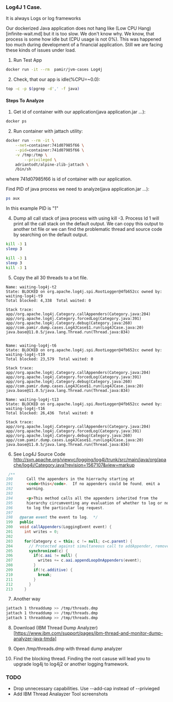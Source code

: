### Log4J 1 Case.
It is always Logs or log frameworks

Our dockerized Java application does not hang like (Low CPU Hang)[infinite-wait.md] but it is too slow. We don't know why. We know, that process is some how idle but (CPU usage is not  0%). This was happened too much during development of a financial application. Still we are facing these kinds of issues under load.

1. Run Test App
```bash
docker run -it --rm  pamir/jvm-cases Log4j
```

2. Check, that our app is idle(%CPU=~0.0):
```bash
top -c -p $(pgrep -d',' -f java)
```

#### Steps To Analyze

1. Get id of container with our application(java application.jar ...):

```bash
docker ps
```

2. Run container with jattach utility:
```bash
docker run --rm -it \
	--net=container:741d07985f66 \
	--pid=container:741d07985f66 \
	-v /tmp:/tmp \
        --privileged \
	adriantodt/alpine-zlib-jattach \
	/bin/sh
```

where 741d07985f66 is id of container with our application.

Find PID of java process we need to analyze(java application.jar ...):
```bash
ps aux
```

In this example PID is "1"

4. Dump all call stack of java process  with using kill -3. Process Id 1 will print all the call stack on the default output. We can copy this output to another txt file or we can find the problematic thread and source code by searching on the default output.
```bash
kill -3 1
sleep 3

kill -3 1
sleep 3
kill -3 1
```

5.  Copy the all 30 threads to a txt file.
```
Name: waiting-log4j-t2
State: BLOCKED on org.apache.log4j.spi.RootLogger@4fb652cc owned by: waiting-log4j-t9
Total blocked: 4,338  Total waited: 0

Stack trace: 
app//org.apache.log4j.Category.callAppenders(Category.java:204)
app//org.apache.log4j.Category.forcedLog(Category.java:391)
app//org.apache.log4j.Category.debug(Category.java:260)
app//com.pamir.dump.cases.Log4JCase$1.run(Log4JCase.java:20)
java.base@11.0.5/java.lang.Thread.run(Thread.java:834)


Name: waiting-log4j-t6
State: BLOCKED on org.apache.log4j.spi.RootLogger@4fb652cc owned by: waiting-log4j-t19
Total blocked: 23,579  Total waited: 0

Stack trace: 
app//org.apache.log4j.Category.callAppenders(Category.java:204)
app//org.apache.log4j.Category.forcedLog(Category.java:391)
app//org.apache.log4j.Category.debug(Category.java:260)
app//com.pamir.dump.cases.Log4JCase$1.run(Log4JCase.java:20)
java.base@11.0.5/java.lang.Thread.run(Thread.java:834)

Name: waiting-log4j-t13
State: BLOCKED on org.apache.log4j.spi.RootLogger@4fb652cc owned by: waiting-log4j-t16
Total blocked: 26,436  Total waited: 0

Stack trace: 
app//org.apache.log4j.Category.callAppenders(Category.java:204)
app//org.apache.log4j.Category.forcedLog(Category.java:391)
app//org.apache.log4j.Category.debug(Category.java:260)
app//com.pamir.dump.cases.Log4JCase$1.run(Log4JCase.java:20)
java.base@11.0.5/java.lang.Thread.run(Thread.java:834)

```

6. See  Log4J Source Code  
http://svn.apache.org/viewvc/logging/log4j/trunk/src/main/java/org/apache/log4j/Category.java?revision=1567107&view=markup
```java
 /**
190	     Call the appenders in the hierrachy starting at
191	     <code>this</code>.  If no appenders could be found, emit a
192	     warning.
193	
194	     <p>This method calls all the appenders inherited from the
195	     hierarchy circumventing any evaluation of whether to log or not
196	     to log the particular log request.
197	
198	  @param event the event to log.  */
199	  public
200	  void callAppenders(LoggingEvent event) {
201	    int writes = 0;
202	
203	    for(Category c = this; c != null; c=c.parent) {
204	      // Protected against simultaneous call to addAppender, removeAppender,...
205	      synchronized(c) {
206	        if(c.aai != null) {
207	          writes += c.aai.appendLoopOnAppenders(event);
208	        }
209	        if(!c.additive) {
210	          break;
211	        }
212	      }
213	    }
```

7. Another way
```bash
jattach 1 threaddump >> /tmp/threads.dmp
jattach 1 threaddump >> /tmp/threads.dmp
jattach 1 threaddump >> /tmp/threads.dmp
```
8. Download (IBM Thread Dump Analyzer)[https://www.ibm.com/support/pages/ibm-thread-and-monitor-dump-analyzer-java-tmda] 
9. Open /tmp/threads.dmp with thread dump analyzer

10. Find the blocking thread. Finding the root casuse will lead you to upgrade log4j to log4j2 or another logging framework.

### TODO
- Drop unnecessary capabilities. Use --add-cap instead of --privieged
- Add IBM Thread Analayzer Tool screenshots
